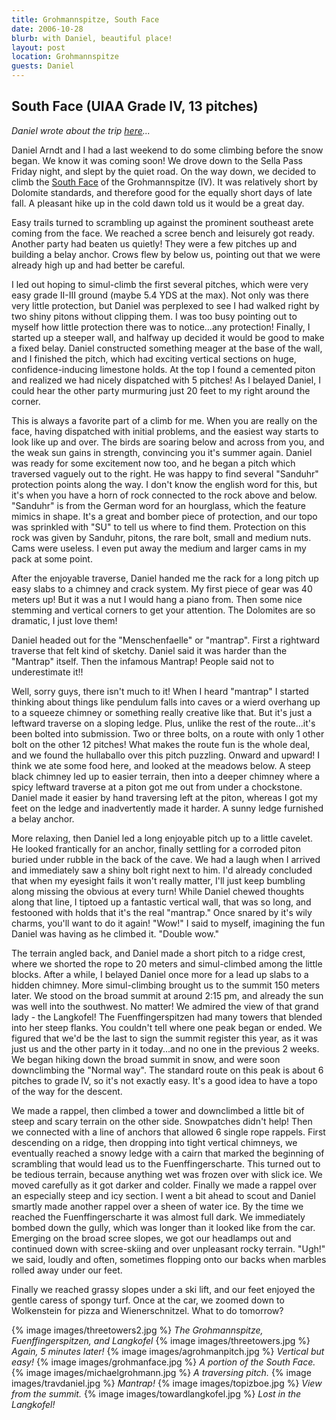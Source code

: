 ```yaml
---
title: Grohmannspitze, South Face
date: 2006-10-28
blurb: with Daniel, beautiful place!
layout: post
location: Grohmannspitze
guests: Daniel
---
```


<h2>South Face (UIAA Grade IV, 13 pitches)</h2>

_Daniel wrote about the trip [here](https://www.danielarndt.com/trips/show/134-late-october-climbing-in-the-dolomites)..._

Daniel Arndt and I had a last weekend to do some climbing before the snow
began. We know it was coming soon! We drove down to the Sella Pass Friday
night, and slept by the quiet road. On the way down, we decided to climb the <a
href="https://www.summitpost.org/route/158774/dimai.html">South Face</a> of the
Grohmannspitze (IV). It was relatively short by Dolomite standards, and
therefore good for the equally short days of late fall. A pleasant hike up in
the cold dawn told us it would be a great day.


Easy trails turned to scrambling up against the prominent southeast arete coming from the face. We reached a scree bench and leisurely got ready. Another party had beaten us quietly! They were a few pitches up and building a belay anchor. Crows flew by below us, pointing out that we were already high up and had better be careful.


I led out hoping to simul-climb the first several pitches, which were very easy grade II-III ground (maybe 5.4 YDS at the max). Not only was there very little protection, but Daniel was perplexed to see I had walked right by two shiny pitons without clipping them. I was too busy pointing out to myself how little protection there was to notice...any protection! Finally, I started up a steeper wall, and halfway up decided it would be good to make a fixed belay. Daniel constructed something meager at the base of the wall, and I finished the pitch, which had exciting vertical sections on huge, confidence-inducing limestone holds. At the top I found a cemented piton and realized we had nicely dispatched with 5 pitches! As I belayed Daniel, I could hear the other party murmuring just 20 feet to my right around the corner.


This is always a favorite part of a climb for me. When you are really on the face, having dispatched with initial problems, and the easiest way starts to look like up and over. The birds are soaring below and across from you, and the weak sun gains in strength, convincing you it's summer again. Daniel was ready for some excitement now too, and he began a pitch which traversed vaguely out to the right. He was happy to find several "Sanduhr" protection points along the way. I don't know the english word for this, but it's when you have a horn of rock connected to the rock above and below. "Sanduhr" is from the German word for an hourglass, which the feature mimics in shape. It's a great and bomber piece of protection, and our topo was sprinkled with "SU" to tell us where to find them. Protection on this rock was given by Sanduhr, pitons, the rare bolt, small and medium nuts. Cams were useless. I even put away the medium and larger cams in my pack at some point.


After the enjoyable traverse, Daniel handed me the rack for a long pitch up easy slabs to a chimney and crack system. My first piece of gear was 40 meters up! But it was a nut I would hang a piano from. Then some nice stemming and vertical corners to get your attention. The Dolomites are so dramatic, I just love them!


Daniel headed out for the "Menschenfaelle" or "mantrap". First a rightward traverse that felt kind of sketchy. Daniel said it was harder than the "Mantrap" itself. Then the infamous Mantrap! People said not to underestimate it!! 


Well, sorry guys, there isn't much to it! When I heard "mantrap" I started thinking about things like pendulum falls into caves or a wierd overhang up to a squeeze chimney or something really creative like that. But it's just a leftward traverse on a sloping ledge. Plus, unlike the rest of the route...it's been bolted into submission. Two or three bolts, on a route with only 1 other bolt on the other 12 pitches! What makes the route fun is the whole deal, and we found the hullaballo over this pitch puzzling.
Onward and upward! I think we ate some food here, and looked at the meadows below. A steep black chimney led up to easier terrain, then into a deeper chimney where a spicy leftward traverse at a piton got me out from under a chockstone. Daniel made it easier by hand traversing left at the piton, whereas I got my feet on the ledge and inadvertently made it harder. A sunny ledge furnished a belay anchor.


More relaxing, then Daniel led a long enjoyable pitch up to a little cavelet. He looked frantically for an anchor, finally settling for a corroded piton buried under rubble in the back of the cave. We had a laugh when I arrived and immediately saw a shiny bolt right next to him. I'd already concluded that when my eyesight fails it won't really matter, I'll just keep bumbling along missing the obvious at every turn! While Daniel chewed thoughts along that line, I tiptoed up a fantastic vertical wall, that was so long, and festooned with holds that it's the real "mantrap." Once snared by it's wily charms, you'll want to do it again! "Wow!" I said to myself, imagining the fun Daniel was having as he climbed it. "Double wow."


The terrain angled back, and Daniel made a short pitch to a ridge crest, where we shorted the rope to 20 meters and simul-climbed among the little blocks. After a while, I belayed Daniel once more for a lead up slabs to a hidden chimney. More simul-climbing brought us to the summit 150 meters later. We stood on the broad summit at around 2:15 pm, and already the sun was well into the southwest. No matter! We admired the view of that grand lady - the Langkofel! The Fuenffingerspitzen had many towers that blended into her steep flanks. You couldn't tell where one peak began or ended. We figured that we'd be the last to sign the summit register this year, as it was just us and the other party in it today...and no one in the previous 2 weeks. We began hiking down the broad summit in snow, and were soon downclimbing the "Normal way". The standard route on this peak is about 6 pitches to grade IV, so it's not exactly easy. It's a good idea to have a topo of the way for the descent.


We made a rappel, then climbed a tower and downclimbed a little bit of steep and scary terrain on the other side. Snowpatches didn't help! Then we connected with a line of anchors that allowed 6 single rope rappels. First descending on a ridge, then dropping into tight vertical chimneys, we eventually reached a snowy ledge with a cairn that marked the beginning of scrambling that would lead us to the Fuenffingerscharte. This turned out to be tedious terrain, because anything wet was frozen over with slick ice. We moved carefully as it got darker and colder. Finally we made a rappel over an especially steep and icy section. I went a bit ahead to scout and Daniel smartly made another rappel over a sheen of water ice. By the time we reached the Fuenffingerscharte it was almost full dark. We immediately bombed down the gully, which was longer than it looked like from the car. Emerging on the broad scree slopes, we got our headlamps out and continued down with scree-skiing and over unpleasant rocky terrain. "Ugh!" we said, loudly and often, sometimes flopping onto our backs when marbles rolled away under our feet.


Finally we reached grassy slopes under a ski lift, and our feet enjoyed the gentle caress of spongy turf. Once at the car, we zoomed down to Wolkenstein for pizza and Wienerschnitzel. What to do tomorrow? 



{% image images/threetowers2.jpg %}
<i>The Grohmannspitze, Fuenffingerspitzen, and Langkofel</i>
{% image images/threetowers.jpg %}
<i>Again, 5 minutes later!</i>
{% image images/agrohmanpitch.jpg %}
<i>Vertical but easy!</i>
{% image images/grohmanface.jpg %}
<i>A portion of the South Face.</i>
{% image images/michaelgrohmann.jpg %}
<i>A traversing pitch.</i>
{% image images/travdaniel.jpg %}
<i>Mantrap!</i>
{% image images/topizboe.jpg %}
<i>View from the summit.</i>
{% image images/towardlangkofel.jpg %}
<i>Lost in the Langkofel!</i>
